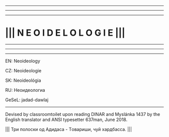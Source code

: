 ______________________________________________________________
______________________________________________________________
______________________________________________________________

# ||| N E O I D E L O L O G I E |||
______________________________________________________________
______________________________________________________________
______________________________________________________________

EN: Neoideology

CZ: Neoideologie

SK: Neoideológia

RU: Неоидеологиа

GeSeL: jadad-dawlaj

***

Devised by classroomtoilet upon reading DINAR and Myslánka 1437 by the English translator and ANSI typesetter 637man, June 2018.

||| Три полоски од Адидаса - Tовариши, чуй хардбасса. |||
